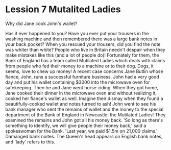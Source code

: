 # Lession 7 Mutalited Ladies

Why did Jane cook John's wallet?

Has it ever happened to you? Have you ever put your trousers in the washing machine and then remembered there was a large bank notes in your back pocket? When you rescued your trousers, did you find the note was whiter than white? People who live in Britain needn't despair when they make mistakes like this (and a lot of people do)! Fortunately for them, the Bank of England has a team called Mutilated Ladies which deals with claims from people who fed their money to a machine or to their dog. Dogs, it seems, love to chew up money!
    A recent case concerns Jane Butlin whose fiance, John, runs a successful furniture business. John had a very good day and put his wallet containing $3000 into the microwave oven for safekeeping. Then he and Jane went horse-riding. When they got home, Jane cooked their dinner in the microwave oven and without realizing it, cooked her fiance's wallet as well. Imagine their dismay when they found a beautifully-cooked wallet and notes turned to ash! John went to see his bank manager who sent the remains of wallet and the money to the special department of the Bank of England in Newcastle: the Mutilated Ladies! They examined the remains and John got all his money back. 'So long as there's something to identify, we will give people their money back,' said a spokeswoman for the Bank. 'Last year, we paid $1.5m on 21,000 claims.' Damanged bank noites. The Queen's head appears on English bank notes, and 'lady' refers to this.